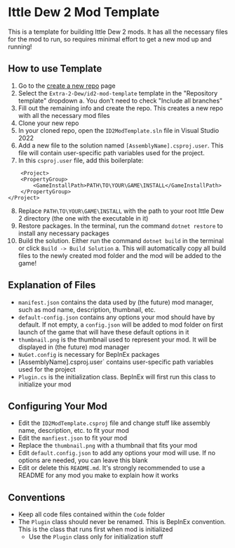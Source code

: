 # Ittle Dew 2 Mod Template

This is a template for building Ittle Dew 2 mods. It has all the necessary files for the mod to run, so requires minimal effort to get a new mod up and running!

## How to use Template
1. Go to the [create a new repo](https://github.com/new) page
2. Select the `Extra-2-Dew/id2-mod-template` template in the "Repository template" dropdown
    a. You don't need to check "Include all branches"
3. Fill out the remaining info and create the repo. This creates a new repo with all the necessary mod files
4. Clone your new repo
5. In your cloned repo, open the `ID2ModTemplate.sln` file in Visual Studio 2022
6. Add a new file to the solution named `[AssemblyName].csproj.user`. This file will contain user-specific path variables used for the project.
7. In this `csproj.user` file, add this boilerplate:
```
    <Project>
	<PropertyGroup>
		<GameInstallPath>PATH\TO\YOUR\GAME\INSTALL</GameInstallPath>
	</PropertyGroup>
</Project>
```
8. Replace `PATH\TO\YOUR\GAME\INSTALL` with the path to your root Ittle Dew 2 directory (the one with the executable in it)
9. Restore packages. In the terminal, run the command `dotnet restore` to install any necessary packages
10. Build the solution. Either run the command `dotnet build` in the terminal or click `Build -> Build Solution`
    a. This will automatically copy all build files to the newly created mod folder and the mod will be added to the game!

## Explanation of Files
- `manifest.json` contains the data used by (the future) mod manager, such as mod name, description, thumbnail, etc.
- `default-config.json` contains any options your mod should have by default. If not empty, a `config.json` will be added to mod folder on first launch of the game that will have these default options in it
- `thumbnail.png` is the thumbnail used to represent your mod. It will be displayed in (the future) mod manager
- `NuGet.config` is necessary for BepInEx packages
- [AssemblyName].csproj.user` contains user-specific path variables used for the project
- `Plugin.cs` is the initialization class. BepInEx will first run this class to initialize your mod

## Configuring Your Mod
- Edit the `ID2ModTemplate.csproj` file and change stuff like assembly name, description, etc. to fit your mod
- Edit the `manfiest.json` to fit your mod
- Replace the `thumbnail.png` with a thumbnail that fits your mod
- Edit `default.config.json` to add any options your mod will use. If no options are needed, you can leave this blank
- Edit or delete this `README.md`. It's strongly recommended to use a README for any mod you make to explain how it works

## Conventions
- Keep all code files contained within the `Code` folder
- The `Plugin` class should never be renamed. This is BepInEx convention. This is the class that runs first when mod is initialized
    - Use the `Plugin` class only for initialization stuff
